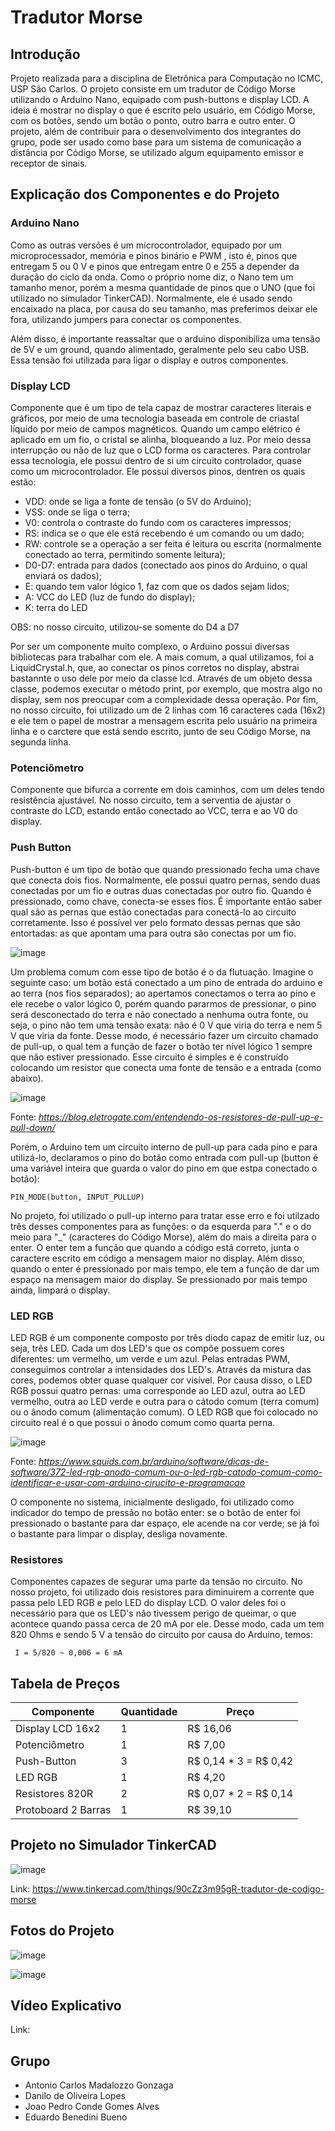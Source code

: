 # Tradutor Morse
## Introdução 
Projeto realizada para a disciplina de Eletrônica para Computação no ICMC, USP São Carlos. O projeto consiste em um tradutor de Código Morse utilizando o Arduino Nano, equipado com push-buttons e display LCD. A ideia é mostrar no display o que é escrito pelo usuário, em Código Morse, com os botões, sendo um botão o ponto, outro barra e outro enter. O projeto, além de contribuir para o desenvolvimento dos integrantes do grupo, pode ser usado como base para um sistema de comunicação a distância por Código Morse, se utilizado algum equipamento emissor e receptor de sinais.

## Explicação dos Componentes e do Projeto 

### Arduino Nano 
Como as outras versões é um microcontrolador, equipado por um microprocessador, memória e pinos binário e PWM , isto é, pinos que entregam 5 ou 0 V e pinos que entregam entre 0 e 255 a depender da duração do ciclo da onda. Como o próprio nome diz, o Nano tem um tamanho menor, porém a mesma quantidade de pinos que o UNO (que foi utilizado no simulador TinkerCAD). Normalmente, ele é usado sendo encaixado na placa, por causa do seu tamanho, mas preferimos deixar ele fora, utilizando jumpers para conectar os componentes.

Além disso, é importante reassaltar que o arduino disponibiliza uma tensão de 5V e um ground, quando alimentado, geralmente pelo seu cabo USB. Essa tensão foi utilizada para ligar o display e outros componentes.

### Display LCD
Componente que é um tipo de tela capaz de mostrar caracteres literais e gráficos, por meio de uma tecnologia baseada em controle de criastal líquido por meio de campos magnéticos. Quando um campo elétrico é aplicado em um fio, o cristal se alinha, bloqueando a luz. Por meio dessa interrupção ou não de luz que o LCD forma os caracteres. Para controlar essa tecnologia, ele possui dentro de si um circuito controlador, quase como um microcontrolador. Ele possui diversos pinos, dentren os quais estão:

* VDD: onde se liga a fonte de tensão (o 5V do Arduino);
* VSS: onde se liga o terra;
* V0: controla o contraste do fundo com os caracteres impressos;
* RS: indica se o que ele está recebendo é um comando ou um dado;
* RW: controle se a operação a ser feita é leitura ou escrita (normalmente conectado ao terra, permitindo somente leitura);
* D0-D7: entrada para dados (conectado aos pinos do Arduino, o qual enviará os dados);
* E: quando tem valor lógico 1, faz com que os dados sejam lidos;
* A: VCC do LED (luz de fundo do display);
* K: terra do LED

OBS: no nosso circuito, utilizou-se somente do D4 a D7

Por ser um componente muito complexo, o Arduino possui diversas bibliotecas para trabalhar com ele. A mais comum, a qual utilizamos, foi a LiquidCrystal.h, que, ao conectar os pinos corretos no display, abstrai bastannte o uso dele por meio da classe lcd. Através de um objeto dessa classe, podemos executar o método print, por exemplo, que mostra algo no display, sem nos preocupar com a complexidade dessa operação.
Por fim, no nosso circuito, foi utilizado um de 2 linhas com 16 caracteres cada (16x2) e ele tem o papel de mostrar a mensagem escrita pelo usuário na primeira linha e o carctere que está sendo escrito, junto de seu Código Morse, na segunda linha.

### Potenciômetro
Componente que bifurca a corrente em dois caminhos, com um deles tendo resistência ajustável. No nosso circuito, tem a serventia de ajustar o contraste do LCD, estando então conectado ao VCC, terra e ao V0 do display.

### Push Button
Push-button é um tipo de botão que quando pressionado fecha uma chave que conecta dois fios. Normalmente, ele possui quatro pernas, sendo duas conectadas por um fio e outras duas conectadas por outro fio. Quando é pressionado, como chave, conecta-se esses fios. É importante então saber qual são as pernas que estão conectadas para conectá-lo ao circuito corretamente. Isso é possível ver pelo formato dessas pernas que são entortadas: as que apontam uma para outra são conectas por um fio. 

![image](https://github.com/user-attachments/assets/90e00807-b3ca-41b0-a1f4-3fd3aed35171)

Um problema comum com esse tipo de botão é o da flutuação. Imagine o seguinte caso: um botão está conectado a um pino de entrada do arduino e ao terra (nos fios separados); ao apertamos conectamos o terra ao pino e ele recebe o valor lógico 0, porém quando pararmos de pressionar, o pino será desconectado do terra e não conectado a nenhuma outra fonte, ou seja, o pino não tem uma tensão exata: não é 0 V que viria do terra e nem 5 V que viria da fonte. Desse modo, é necessário fazer um circuito chamado de pull-up, o qual tem a função de fazer o botão ter nível lógico 1 sempre que não estiver pressionado. Esse circuito é simples e é construído colocando um resistor que conecta uma fonte de tensão e a entrada (como abaixo). 

![image](https://github.com/user-attachments/assets/e0df0783-d650-4b69-b470-2790b84f0d59)

Fonte: _https://blog.eletrogate.com/entendendo-os-resistores-de-pull-up-e-pull-down/_

Porém, o Arduino tem um circuito interno de pull-up para cada pino e para utilizá-lo, declaramos o pino do botão como entrada com pull-up (button é uma variável inteira que guarda o valor do pino em que estpa conectado o botão):

    PIN_MODE(button, INPUT_PULLUP)

No projeto, foi utilizado o pull-up interno para tratar esse erro e foi utilzado três desses componentes para as funções: o da esquerda para "." e  o do meio para "_" (caracteres do Código Morse), além do mais a direita para o enter. O enter tem a função que quando a código está correto, junta o caractere escrito em código a mensagem maior no display. Além disso, quando o enter é pressionado por mais tempo, ele tem a função de dar um espaço na mensagem maior do display. Se pressionado por mais tempo ainda, limpará o display.

### LED RGB
LED RGB é um componente composto por três diodo capaz de emitir luz, ou seja, três LED. Cada um dos LED's que os compõe possuem cores diferentes: um vermelho, um verde e um azul. Pelas entradas PWM, conseguimos controlar a intensidades dos LED's. Através da mistura das cores, podemos obter quase qualquer cor visível. Por causa disso, o LED RGB possui quatro pernas: uma corresponde ao LED azul, outra ao LED vermelho, outra ao LED verde e outra para o cátodo comum (terra comum) ou o ânodo comum (alimentação comum). O LED RGB que foi colocado no circuito real é o que possui o ânodo comum como quarta perna.

![image](https://github.com/user-attachments/assets/617cdddf-a7bc-4b91-b898-5d9593f28cb3)

Fonte: _https://www.squids.com.br/arduino/software/dicas-de-software/372-led-rgb-anodo-comum-ou-o-led-rgb-catodo-comum-como-identificar-e-usar-com-arduino-cirucito-e-programacao_

O componente no sistema, inicialmente desligado, foi utilizado como indicador do tempo de pressão no botão enter: se o botão de enter foi pressionado o bastante para dar espaço, ele acende na cor verde; se já foi o bastante para limpar o display, desliga novamente.

### Resistores
Componentes capazes de segurar uma parte da tensão no circuito. No nosso projeto, foi utilizado dois resistores para diminuirem a corrente que passa pelo LED RGB e pelo LED do display LCD. O valor deles foi o necessário para que os LED's não tivessem perigo de queimar, o que acontece quando passa cerca de 20 mA por ele. Desse modo, cada um tem 820 Ohms e sendo 5 V a tensão do circuito por causa do Arduino, temos:

     I = 5/820 ~ 0,006 = 6 mA

## Tabela de Preços
|Componente|Quantidade|Preço|
|----------|----------|-----|
|Display LCD 16x2| 1 | R$ 16,06|
|Potenciômetro| 1 | R$ 7,00|
|Push-Button| 3 | R$ 0,14 * 3 = R$ 0,42| 
|LED RGB| 1 | R$ 4,20|
|Resistores 820R| 2 | R$ 0,07 * 2 = R$ 0,14|
|Protoboard 2 Barras| 1 | R$ 39,10|

## Projeto no Simulador TinkerCAD

![image](https://github.com/user-attachments/assets/ef566b66-fe91-4bcc-ada6-772350ca9a9c)

Link: https://www.tinkercad.com/things/90cZz3m95gR-tradutor-de-codigo-morse

## Fotos do Projeto

![image](https://github.com/user-attachments/assets/60d32ecf-7dce-454b-9904-04ece526d313)

![image](https://github.com/user-attachments/assets/8fbb5770-b85d-48cb-8787-edba4a285c43)

## Vídeo Explicativo

Link: 

## Grupo

* Antonio Carlos Madalozzo Gonzaga
* Danilo de Oliveira Lopes
* Joao Pedro Conde Gomes Alves
* Eduardo Benedini Bueno
